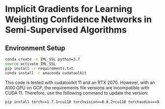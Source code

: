 # Implicit Gradients for Learning Weighting Confidence Networks in Semi-Supervised Algorithms
## Environment Setup
```bash
conda create -n IML_SSL python=3.7
source activate IML_SSL
pip install -r requirements.txt
conda install -c anaconda cudatoolkit 
```
This code is tested with cudatoolkit 11 and an RTX 2070. However, with an A100 GPU on GCP, the requirements file versions are incompatible with CUDA 11. Therefore, use the following command to update the version:
```bash
pip install torch==1.7.1+cu110 torchvision==0.8.2+cu110 torchaudio===0.7.2 -f https://download.pytorch.org/whl/torch_stable.html
```